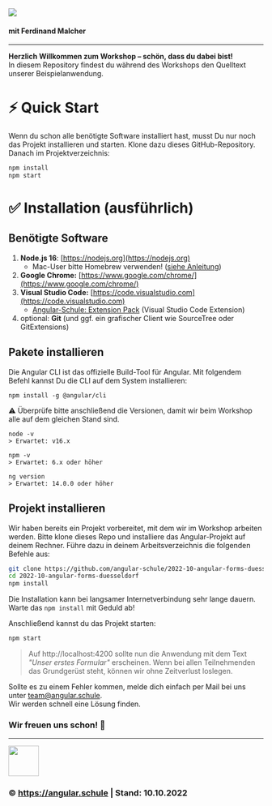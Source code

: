 <img src="http://assets.angular.schule/header-intensivworkshop.png">

#### **mit Ferdinand Malcher**

<hr>

**Herzlich Willkommen zum Workshop – schön, dass du dabei bist!**  
In diesem Repository findest du während des Workshops den Quelltext unserer Beispielanwendung.

# ⚡️ Quick Start

Wenn du schon alle benötigte Software installiert hast, musst Du nur noch das Projekt installieren und starten.
Klone dazu dieses GitHub-Repository. Danach im Projektverzeichnis:

```bash
npm install
npm start
```



# ✅ Installation (ausführlich)


## Benötigte Software

1. **Node.js 16**: [https://nodejs.org](https://nodejs.org)
   + Mac-User bitte Homebrew verwenden! ([siehe Anleitung](https://presentations.angular.schule/HOMEBREW_NODE))
2. **Google Chrome:** [https://www.google.com/chrome/](https://www.google.com/chrome/)
4. **Visual Studio Code:** [https://code.visualstudio.com](https://code.visualstudio.com)
   + [Angular-Schule: Extension Pack](https://marketplace.visualstudio.com/items?itemName=angular-schule.angular-schule-extension-pack)  (Visual Studio Code Extension)
5. optional: **Git** (und ggf. ein grafischer Client wie SourceTree oder GitExtensions)


## Pakete installieren

Die Angular CLI ist das offizielle Build-Tool für Angular. Mit folgendem Befehl kannst Du die CLI auf dem System installieren:

```
npm install -g @angular/cli
```

⚠️ Überprüfe bitte anschließend die Versionen, damit wir beim Workshop alle auf dem gleichen Stand sind.

```
node -v
> Erwartet: v16.x

npm -v
> Erwartet: 6.x oder höher

ng version
> Erwartet: 14.0.0 oder höher
```


## Projekt installieren

Wir haben bereits ein Projekt vorbereitet, mit dem wir im Workshop arbeiten werden.
Bitte klone dieses Repo und installiere das Angular-Projekt auf deinem Rechner.
Führe dazu in deinem Arbeitsverzeichnis die folgenden Befehle aus:

```bash
git clone https://github.com/angular-schule/2022-10-angular-forms-duesseldorf.git
cd 2022-10-angular-forms-duesseldorf
npm install
```

Die Installation kann bei langsamer Internetverbindung sehr lange dauern.
Warte das `npm install` mit Geduld ab!

Anschließend kannst du das Projekt starten:

```bash
npm start
```

> Auf http://localhost:4200 sollte nun die Anwendung mit dem Text *"Unser erstes Formular"* erscheinen.
Wenn bei allen Teilnehmenden das Grundgerüst steht, können wir ohne Zeitverlust loslegen.


Sollte es zu einem Fehler kommen, melde dich einfach per Mail bei uns unter [team@angular.schule](mailto:team@angular.schule).  
Wir werden schnell eine Lösung finden.



### Wir freuen uns schon! 🙂

<hr>

<img src="http://assets.angular.schule/logo-angular-schule.png" height="60">

### &copy; https://angular.schule | Stand: 10.10.2022



